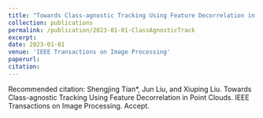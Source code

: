 ```yaml
---
title: "Towards Class-agnostic Tracking Using Feature Decorrelation in Point Clouds"
collection: publications
permalink: /publication/2023-01-01-ClassAgnosticTrack
excerpt: 
date: 2023-01-01
venue: 'IEEE Transactions on Image Processing'
paperurl: 
citation: 
---
```



Recommended citation: Shengjing Tian*, Jun Liu, and Xiuping Liu. Towards Class-agnostic Tracking Using Feature Decorrelation in Point Clouds. IEEE Transactions on Image Processing. Accept.